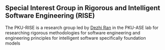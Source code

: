 ## Special Interest Group in Rigorous and Intelligent Software Engineering (RISE)

 The PKU-RISE is a research group led by [Dezhi Ran](https://dezhi-ran.com/) in the PKU-ASE lab for researching rigorous methodologies for software engineering and engineering principles for intelligent software specifically foundation models
